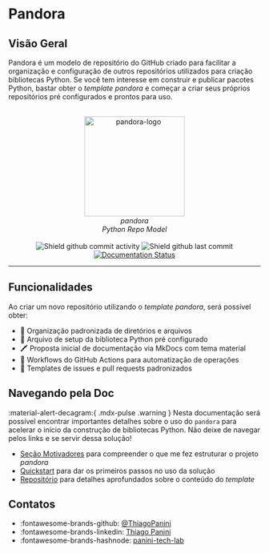 # Pandora

## Visão Geral

Pandora é um modelo de repositório do GitHub criado para facilitar a organização e configuração de outros repositórios utilizados para criação bibliotecas Python. Se você tem interesse em construir e publicar pacotes Python, bastar obter o *template pandora* e começar a criar seus próprios repositórios pré configurados e prontos para uso.

<div align="center">
    <br><img src="https://github.com/ThiagoPanini/pandora/blob/main/docs/assets/imgs/logo.png?raw=true" alt="pandora-logo" width=200 height=200>
</div>

<div align="center">
    <i>pandora<br>
    Python Repo Model</i>
</div>

<div align="center">  
  <br>
  
  <img src="https://img.shields.io/github/commit-activity/m/ThiagoPanini/pandora?color=purple" alt="Shield github commit activity">
  
  <img src="https://img.shields.io/github/last-commit/ThiagoPanini/pandora?color=purple" alt="Shield github last commit">

  <a href='https://pandora.readthedocs.io/pt/latest/?badge=latest'>
    <img src='https://readthedocs.org/projects/pandora/badge/?version=latest' alt='Documentation Status' />
  </a>

</div>

___

## Funcionalidades

Ao criar um novo repositório utilizando o *template pandora*, será possível obter:

- :open_file_folder: Organização padronizada de diretórios e arquivos
- :snake: Arquivo de setup da biblioteca Python pré configurado
- :crayon: Proposta inicial de documentação via MkDocs com tema material
- :robot: Workflows do GitHub Actions para automatização de operações
- :scroll: Templates de issues e pull requests padronizados


## Navegando pela Doc

:material-alert-decagram:{ .mdx-pulse .warning } Nesta documentação será possível encontrar importantes detalhes sobre o uso do `pandora` para acelerar o início da construção de bibliotecas Python. Não deixe de navegar pelos links e se servir dessa solução!

- [Seção Motivadores](./motivadores.md) para compreender o que me fez estruturar o projeto *pandora*
- [Quickstart](./quickstart/inicio.md) para dar os primeiros passos no uso da solução
- [Repositório](./repo/repo.md) para detalhes aprofundados sobre o conteúdo do *template*

## Contatos

- :fontawesome-brands-github: [@ThiagoPanini](https://github.com/ThiagoPanini)
- :fontawesome-brands-linkedin: [Thiago Panini](https://www.linkedin.com/in/thiago-panini/)
- :fontawesome-brands-hashnode: [panini-tech-lab](https://panini.hashnode.dev/)

